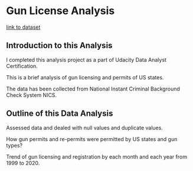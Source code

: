 # Gun License Analysis
[link to dataset](https://docs.google.com/spreadsheets/d/1TKbDHvosvzHMbgIeY9WYOiEEE-criPkokfkBk710C7U/edit?usp=sharing)
## Introduction to this Analysis
I completed this analysis project as a part of Udacity Data Analyst Certification.

This is a brief analysis of gun licensing and permits of US states.

The data has been collected from National Instant Criminal Background Check System NICS. 

## Outline of this Data Analysis
Assessed data and dealed with null values and duplicate values.

How gun permits and re-permits were permitted by US states and gun types?

Trend of gun licensing and registration by each month and each year from 1999 to 2020.


